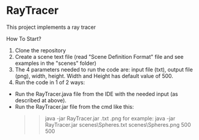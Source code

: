# RayTracer
This project implements a ray tracer

How To Start?
1. Clone the repository
2. Create a scene text file (read "Scene Definition Format" file and see examples in the "scenes" folder)
3. The 4 parameters needed to run the code are: input file (txt), output file (png), width, height. Width and Height has default value of 500.
4. Run the code in 1 of 2 ways:
  - Run the RayTracer.java file from the IDE with the needed input (as described at above).
  - Run the RayTracer.jar file from the cmd like this:
    >> java -jar RayTracer.jar <scene file name>.txt <output file name>.png <width> <height> 
    for example:
    >> java -jar RayTracer.jar scenes\Spheres.txt scenes\Spheres.png 500 500
